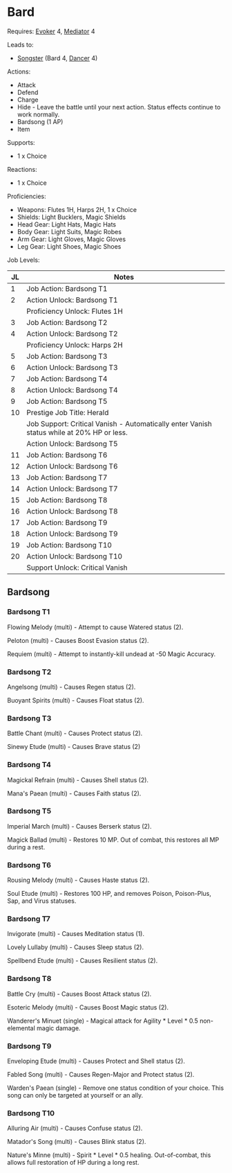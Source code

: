 # Bard

Requires: [Evoker](/Jobs/JobDetails/Evoker.md) 4, [Mediator](/Jobs/JobDetails/Mediator.md) 4

Leads to:

- [Songster](/Jobs/JobDetails/Songster.md) (Bard 4, [Dancer](/Jobs/JobDetails/Dancer.md) 4)

Actions:

- Attack
- Defend
- Charge
- Hide - Leave the battle until your next action. Status effects continue to work normally.
- Bardsong (1 AP)
- Item

Supports:

- 1 x Choice

Reactions:

- 1 x Choice

Proficiencies:

- Weapons: Flutes 1H, Harps 2H, 1 x Choice
- Shields: Light Bucklers, Magic Shields
- Head Gear: Light Hats, Magic Hats
- Body Gear: Light Suits, Magic Robes
- Arm Gear: Light Gloves, Magic Gloves
- Leg Gear: Light Shoes, Magic Shoes

Job Levels:

| JL | Notes |
| --- | --- |
| 1 | Job Action: Bardsong T1
| 2 | Action Unlock: Bardsong T1
|   | Proficiency Unlock: Flutes 1H
| 3 | Job Action: Bardsong T2
| 4 | Action Unlock: Bardsong T2
|   | Proficiency Unlock: Harps 2H
| 5 | Job Action: Bardsong T3
| 6 | Action Unlock: Bardsong T3
| 7 | Job Action: Bardsong T4
| 8 | Action Unlock: Bardsong T4
| 9 | Job Action: Bardsong T5
| 10 | Prestige Job Title: Herald
|    | Job Support: Critical Vanish - Automatically enter Vanish status while at 20% HP or less.
|    | Action Unlock: Bardsong T5
| 11 | Job Action: Bardsong T6
| 12 | Action Unlock: Bardsong T6
| 13 | Job Action: Bardsong T7
| 14 | Action Unlock: Bardsong T7
| 15 | Job Action: Bardsong T8
| 16 | Action Unlock: Bardsong T8
| 17 | Job Action: Bardsong T9
| 18 | Action Unlock: Bardsong T9
| 19 | Job Action: Bardsong T10
| 20 | Action Unlock: Bardsong T10
|    | Support Unlock: Critical Vanish

## Bardsong

### Bardsong T1

Flowing Melody (multi) - Attempt to cause Watered status (2).

Peloton (multi) - Causes Boost Evasion status (2).

Requiem (multi) - Attempt to instantly-kill undead at -50 Magic Accuracy.

### Bardsong T2

Angelsong (multi) - Causes Regen status (2).

Buoyant Spirits (multi) - Causes Float status (2).

### Bardsong T3

Battle Chant (multi) - Causes Protect status (2).

Sinewy Etude (multi) - Causes Brave status (2)

### Bardsong T4

Magickal Refrain (multi) - Causes Shell status (2).

Mana's Paean (multi) - Causes Faith status (2).

### Bardsong T5

Imperial March (multi) - Causes Berserk status (2).

Magick Ballad (multi) - Restores 10 MP. Out of combat, this restores all MP during a rest.

### Bardsong T6

Rousing Melody (multi) - Causes Haste status (2).

Soul Etude (multi) - Restores 100 HP, and removes Poison, Poison-Plus, Sap, and Virus statuses.

### Bardsong T7

Invigorate (multi) - Causes Meditation status (1).

Lovely Lullaby (multi) - Causes Sleep status (2).

Spellbend Etude (multi) - Causes Resilient status (2).

### Bardsong T8

Battle Cry (multi) - Causes Boost Attack status (2).

Esoteric Melody (multi) - Causes Boost Magic status (2).

Wanderer's Minuet (single) - Magical attack for Agility * Level * 0.5 non-elemental magic damage.

### Bardsong T9

Enveloping Etude (multi) - Causes Protect and Shell status (2).

Fabled Song (multi) - Causes Regen-Major and Protect status (2).

Warden's Paean (single) - Remove one status condition of your choice. This song can only be targeted at yourself or an ally.

### Bardsong T10

Alluring Air (multi) - Causes Confuse status (2).

Matador's Song (multi) - Causes Blink status (2).

Nature's Minne (multi) - Spirit * Level * 0.5 healing. Out-of-combat, this allows full restoration of HP during a long rest.
